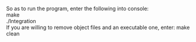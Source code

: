 So as to run the program, enter the following into console:  
make  
./Integration  
If you are willing to remove object files and an executable one, enter: make clean